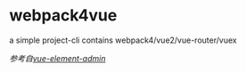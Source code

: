 # webpack4vue
a simple project-cli contains webpack4/vue2/vue-router/vuex

*参考自[vue-element-admin](https://github.com/PanJiaChen/vue-element-admin)*
